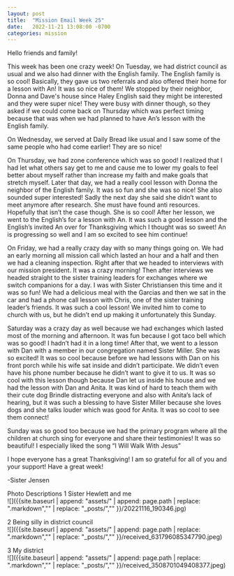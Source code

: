 ```yaml
---
layout: post
title:  "Mission Email Week 25"
date:   2022-11-21 13:08:00 -0700
categories: mission
---
```

Hello friends and family!

This week has been one crazy week! On Tuesday, we had district council as usual and we also had dinner with the English family. The English family is so cool! Basically, they gave us two referrals and also offered their home for a lesson with An! It was so nice of them! We stopped by their neighbor, Donna and Dave's house since Haley English said they might be interested and they were super nice! They were busy with dinner though, so they asked if we could come back on Thursday which was perfect timing because that was when we had planned to have An’s lesson with the English family. 

On Wednesday, we served at Daily Bread like usual and I saw some of the same people who had come earlier! They are so nice!

On Thursday, we had zone conference which was so good! I realized that I had let what others say get to me and cause me to lower my goals to feel better about myself rather than increase my faith and make goals that stretch myself. Later that day, we had a really cool lesson with Donna the neighbor of the English family. It was so fun and she was so nice! She also sounded super interested! Sadly the next day she said she didn’t want to meet anymore after research. She must have found anti resources. Hopefully that isn’t the case though. She is so cool! After her lesson, we went to the English’s for a lesson with An. It was such a good lesson and the English’s invited An over for Thanksgiving which I thought was so sweet! An is progressing so well and I am so excited to see him continue!

On Friday, we had a really crazy day with so many things going on. We had an early morning all mission call which lasted an hour and a half and then we had a cleaning inspection. Right after that we headed to interviews with our mission president. It was a crazy morning! Then after interviews we headed straight to the sister training leaders for exchanges where we switch companions for a day. I was with Sister Christiansen this time and it was so fun! We had a delicious meal with the Garcias and then we sat in the car and had a phone call lesson with Chris, one of the sister training leader’s friends. It was such a cool lesson! We invited him to come to church with us, but he didn’t end up making it unfortunately this Sunday.

Saturday was a crazy day as well because we had exchanges which lasted most of the morning and afternoon. It was fun because I got taco bell which was so good! I hadn’t had it in a long time! After that, we went to a lesson with Dan with a member in our congregation named Sister Miller. She was so excited! It was so cool because before we had lessons with Dan on his front porch while his wife sat inside and didn’t participate. We didn’t even have his phone number because he didn’t want to give it to us. It was so cool with this lesson though because Dan let us inside his house and we had the lesson with Dan and Anita. It was kind of hard to teach them with their cute dog Brindle distracting everyone and also with Anita’s lack of hearing, but it was such a blessing to have Sister Miller because she loves dogs and she talks louder which was good for Anita. It was so cool to see them connect!

Sunday was so good too because we had the primary program where all the children at church sing for everyone and share their testimonies! It was so beautiful! I especially liked the song “I Will Walk With Jesus”

I hope everyone has a great Thanksgiving! I am so grateful for all of you and your support! Have a great week!

-Sister Jensen


Photo Descriptions
1 Sister Hewlett and me  
![]({{site.baseurl | append: "assets/" | append:  page.path | replace: ".markdown","" | replace: "_posts/",""  }}/20221116_190346.jpg)

2 Being silly in district council  
![]({{site.baseurl | append: "assets/" | append:  page.path | replace: ".markdown","" | replace: "_posts/",""  }}/received_631796085347790.jpeg)

3 My district  
![]({{site.baseurl | append: "assets/" | append:  page.path | replace: ".markdown","" | replace: "_posts/",""  }}/received_3508701049408377.jpeg)